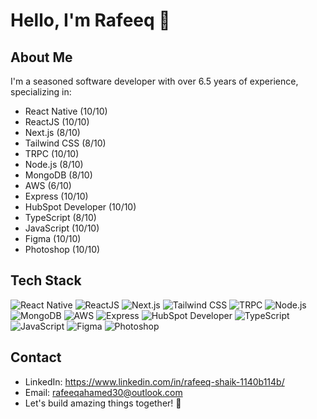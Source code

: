 # Hello, I'm Rafeeq 👋

## About Me
I'm a seasoned software developer with over 6.5 years of experience, specializing in:

- React Native (10/10)
- ReactJS (10/10)
- Next.js (8/10)
- Tailwind CSS (8/10)
- TRPC (10/10)
- Node.js (8/10)
- MongoDB (8/10)
- AWS (6/10)
- Express (10/10)
- HubSpot Developer (10/10)
- TypeScript (8/10)
- JavaScript (10/10)
- Figma (10/10)
- Photoshop (10/10)

## Tech Stack
![React Native](https://img.shields.io/badge/React_Native-10/10-blue)
![ReactJS](https://img.shields.io/badge/ReactJS-10/10-blue)
![Next.js](https://img.shields.io/badge/Next.js-8/10-blue)
![Tailwind CSS](https://img.shields.io/badge/Tailwind_CSS-8/10-blue)
![TRPC](https://img.shields.io/badge/TRPC-10/10-blue)
![Node.js](https://img.shields.io/badge/Node.js-8/10-green)
![MongoDB](https://img.shields.io/badge/MongoDB-8/10-green)
![AWS](https://img.shields.io/badge/AWS-6/10-orange)
![Express](https://img.shields.io/badge/Express-10/10-green)
![HubSpot Developer](https://img.shields.io/badge/HubSpot_Developer-10/10-blue)
![TypeScript](https://img.shields.io/badge/TypeScript-8/10-blue)
![JavaScript](https://img.shields.io/badge/JavaScript-10/10-yellow)
![Figma](https://img.shields.io/badge/Figma-10/10-purple)
![Photoshop](https://img.shields.io/badge/Photoshop-10/10-purple)

## Contact
- LinkedIn: https://www.linkedin.com/in/rafeeq-shaik-1140b114b/
- Email: rafeeqahamed30@outlook.com
- Let's build amazing things together! 🚀
